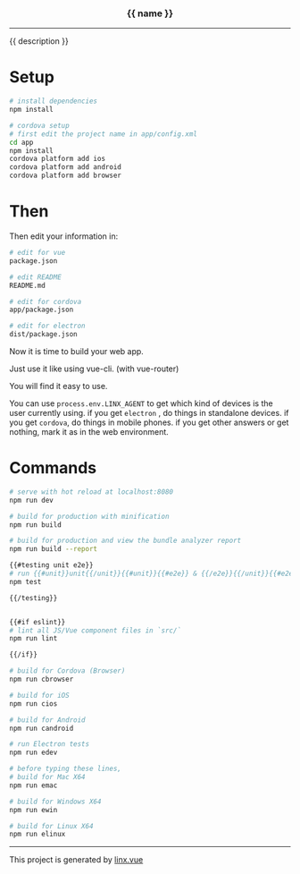 <h3 align="center">{{ name }}</h3>

---

{{ description }}

# Setup

``` bash
# install dependencies
npm install

# cordova setup
# first edit the project name in app/config.xml
cd app
npm install
cordova platform add ios
cordova platform add android
cordova platform add browser
```

# Then

Then edit your information in:

```bash
# edit for vue
package.json

# edit README
README.md

# edit for cordova
app/package.json

# edit for electron
dist/package.json 
```
Now it is time to build your web app.

Just use it like using vue-cli. (with vue-router)

You will find it easy to use.

You can use `process.env.LINX_AGENT` to get which kind of devices is the user currently using.
if you get `electron` , do things in standalone devices.
if you get `cordova`, do things in mobile phones.
if you get other answers or get nothing, mark it as in the web environment.


# Commands

``` bash
# serve with hot reload at localhost:8080
npm run dev

# build for production with minification
npm run build

# build for production and view the bundle analyzer report
npm run build --report

{{#testing unit e2e}}
# run {{#unit}}unit{{/unit}}{{#unit}}{{#e2e}} & {{/e2e}}{{/unit}}{{#e2e}}end-to-end{{/e2e}} tests
npm test

{{/testing}}


{{#if eslint}}
# lint all JS/Vue component files in `src/`
npm run lint

{{/if}}

# build for Cordova (Browser)
npm run cbrowser

# build for iOS
npm run cios

# build for Android
npm run candroid

# run Electron tests
npm run edev

# before typing these lines,
# build for Mac X64
npm run emac

# build for Windows X64
npm run ewin

# build for Linux X64
npm run elinux
```


---
This project is generated by [linx.vue](https://linx.scris.top)
